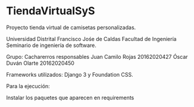 # TiendaVirtualSyS

Proyecto tienda virtual de camisetas personalizadas.

Universidad Distrital Francisco Jośe de Caldas
Facultad de Ingeniería
Seminario de ingeniería de software.


Grupo: Cacharerros responsables
      Juan Camilo Rojas 20162020427
      Óscar Duván Olarte 20162020450
      
Frameworks utilizados: Django 3 y Foundation CSS.

Para la ejecución:

Instalar los paquetes que aparecen en requirements
